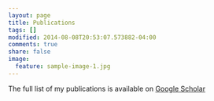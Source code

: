 ```yaml
---
layout: page
title: Publications
tags: []
modified: 2014-08-08T20:53:07.573882-04:00
comments: true
share: false
image:
  feature: sample-image-1.jpg
---
```


The full list of my publications is available on [Google Scholar](https://scholar.google.fr/citations?user=0PW47R4AAAAJ)
